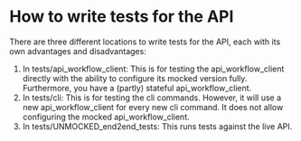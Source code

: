 # How to write tests for the API

There are three different locations to write tests for the API, each with its
own advantages and disadvantages:

1. In tests/api_workflow_client:
This is for testing the api_workflow_client directly with the ability to configure its mocked version fully.
Furthermore, you have a (partly) stateful api_workflow_client. 
2. In tests/cli:
This is for testing the cli commands. However, it will use a new api_workflow_client
for every new cli command. It does not allow configuring the mocked api_workflow_client.
3. In tests/UNMOCKED_end2end_tests: 
This runs tests against the live API. 